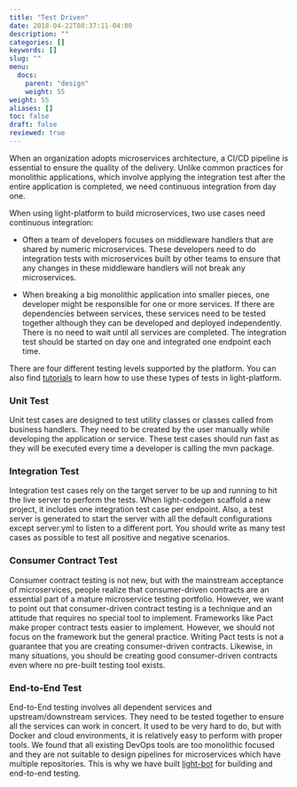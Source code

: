 ```yaml
---
title: "Test Driven"
date: 2018-04-22T08:37:11-04:00
description: ""
categories: []
keywords: []
slug: ""
menu:
  docs:
    parent: "design"
    weight: 55
weight: 55
aliases: []
toc: false
draft: false
reviewed: true
---
```


When an organization adopts microservices architecture, a CI/CD pipeline is essential to ensure the quality of the delivery. Unlike common practices for monolithic applications, which involve applying the integration test after the entire application is completed, we need continuous integration from day one.

When using light-platform to build microservices, two use cases need continuous integration: 

* Often a team of developers focuses on middleware handlers that are shared by numeric microservices. These developers need to do integration tests with microservices built by other teams to ensure that any changes in these middleware handlers will not break any microservices.

* When breaking a big monolithic application into smaller pieces, one developer might be responsible for one or more services. If there are dependencies between services, these services need to be tested together although they can be developed and deployed independently. There is no need to wait until all services are completed. The integration test should be started on day one and integrated one endpoint each time.

There are four different testing levels supported by the platform. You can also find [tutorials][] to learn how to use these types of tests in light-platform.
 
### Unit Test

Unit test cases are designed to test utility classes or classes called from business handlers. They need to be created by the user manually while developing the application or service. These test cases should run fast as they will be executed every time a developer is calling the mvn package.

### Integration Test

Integration test cases rely on the target server to be up and running to hit the live server to perform the tests. When light-codegen scaffold a new project, it includes one integration test case per endpoint. Also, a test server is generated to start the server with all the default configurations except server.yml to listen to a different port. You should write as many test cases as possible to test all positive and negative scenarios.

### Consumer Contract Test

Consumer contract testing is not new, but with the mainstream acceptance of microservices, people realize that consumer-driven contracts are an essential part of a mature microservice testing portfolio. However, we want to point out that consumer-driven contract testing is a technique and an attitude that requires no special tool to implement. Frameworks like Pact make proper contract tests easier to implement. However, we should not focus on the framework but the general practice. Writing Pact tests is not a guarantee that you are creating consumer-driven contracts. Likewise, in many situations, you should be creating good consumer-driven contracts even where no pre-built testing tool exists.

### End-to-End Test

End-to-End testing involves all dependent services and upstream/downstream services. They need to be tested together to ensure all the services can work in concert. It used to be very hard to do, but with Docker and cloud environments, it is relatively easy to perform with proper tools. We found that all existing DevOps tools are too monolithic focused and they are not suitable to design pipelines for microservices which have multiple repositories. This is why we have built [light-bot][] for building and end-to-end testing.


[light-bot]: /tool/light-bot/
[tutorials]: /tutorial/common/test/